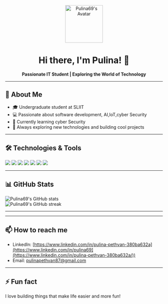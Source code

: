 
<div align="center">
   <img src="https://avatars.githubusercontent.com/u/116181542?v=4" width="120" alt="Pulina69's Avatar"/>
  
   # Hi there, I'm Pulina! 👋
  
   **Passionate IT Student | Exploring the World of Technology**
</div>

---

## 🚀 About Me

- 🎓 Undergraduate student at SLIIT
- 💻 Passionate about software development, AI,IoT,cyber Security
- 🌱 Currently learning cyber Security
- 🔭 Always exploring new technologies and building cool projects

---

## 🛠️ Technologies & Tools

<p>
   <img src="https://img.shields.io/badge/-Python-3776AB?style=flat-square&logo=python&logoColor=white"/>
   <img src="https://img.shields.io/badge/-JavaScript-F7DF1E?style=flat-square&logo=javascript&logoColor=black"/>
   <img src="https://img.shields.io/badge/-C++-00599C?style=flat-square&logo=c%2B%2B&logoColor=white"/>
   <img src="https://img.shields.io/badge/-HTML5-E34F26?style=flat-square&logo=html5&logoColor=white"/>
   <img src="https://img.shields.io/badge/-CSS3-1572B6?style=flat-square&logo=css3&logoColor=white"/>
   <img src="https://img.shields.io/badge/-Arduino-00979D?style=flat-square&logo=arduino&logoColor=white"/>
   <img src="https://img.shields.io/badge/-Git-F05032?style=flat-square&logo=git&logoColor=white"/>
</p>

---

## 📊 GitHub Stats

<p>
   <img src="https://github-readme-stats.vercel.app/api?username=Pulina69&show_icons=true&theme=radical" alt="Pulina69's GitHub stats"/>
   <br/>
   <img src="https://github-readme-streak-stats.herokuapp.com/?user=Pulina69&theme=radical" alt="Pulina69's GitHub streak"/>
</p>

---


---

## 📫 How to reach me

- LinkedIn: [https://www.linkedin.com/in/pulina-pethvan-380ba632a](https://www.linkedin.com/in/pulina69](https://www.linkedin.com/in/pulina-pethvan-380ba632a/))
- Email: [pulinapethvan87@gmail.com](mailto:pulinapethvan87@gmail.com)

---

## ⚡ Fun fact

I love building things that make life easier and more fun!






